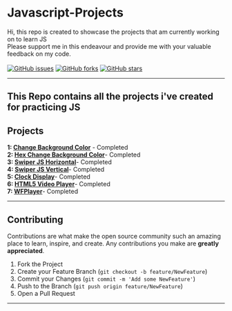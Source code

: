 # Javascript-Projects
  Hi, this repo is created to showcase the projects that  am currently working on to learn JS
<br>
Please support me in this endeavour and provide me with your valuable feedback on my code.
  <br>
&nbsp;&nbsp;&nbsp;&nbsp;&nbsp;&nbsp;&nbsp;&nbsp;&nbsp;&nbsp;&nbsp;&nbsp;&nbsp;&nbsp;&nbsp;&nbsp;&nbsp;&nbsp;&nbsp;&nbsp;
<br>
[![GitHub issues](https://img.shields.io/github/issues/Lovish-Chhabra/Javascript-Projects)](https://github.com/Lovish-Chhabra/Javascript-Projects/issues)
[![GitHub forks](https://img.shields.io/github/forks/Lovish-Chhabra/Javascript-Projects)](https://github.com/Lovish-Chhabra/Javascript-Projects/network)
[![GitHub stars](https://img.shields.io/github/stars/Lovish-Chhabra/Javascript-Projects)](https://github.com/Lovish-Chhabra/Javascript-Projects/stargazers)
<!-- [![Generic badge](https://img.shields.io/badge/language-c%2B%2B-yellowgreen?style=for-the-badge&logo=c%2B%2B)](GithubBadgeShields) -->

---

This Repo contains all the projects i've created for practicing JS
---

## Projects

**1: [Change Background Color](./change%20background%20color)** - Completed <br>
**2: [Hex Change Background Color](./change%20background%20color%20using%20hex)**- Completed<br>
**3: [Swiper JS Horizontal](./Swiper%20JS%20Horizontal)**- Completed<br>
**4: [Swiper JS Vertical](./Swiper%20JS%20Vertical)**- Completed<br>
**5: [Clock Display](./JS%20Clock)**- Completed<br>
**6: [HTML5 Video Player](./HTML5%20VIDEO%20PLAYER)**- Completed<br>
**7: [WFPlayer](./WF%20Player)**- Completed<br>



---

## Contributing

Contributions are what make the open source community such an amazing place to learn, inspire, and create. Any contributions you make are **greatly appreciated**.

1. Fork the Project
2. Create your Feature Branch (`git checkout -b feature/NewFeature`)
3. Commit your Changes (`git commit -m 'Add some NewFeature'`)
4. Push to the Branch (`git push origin feature/NewFeature`)
5. Open a Pull Request

---


